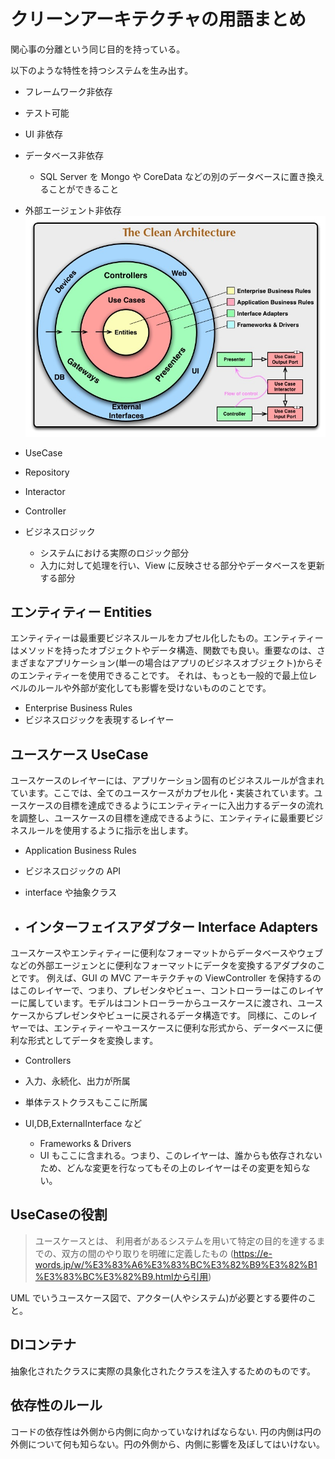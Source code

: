 
# クリーンアーキテクチャの用語まとめ

関心事の分離という同じ目的を持っている。

以下のような特性を持つシステムを生み出す。
- フレームワーク非依存
- テスト可能
- UI 非依存
- データベース非依存
  - SQL Server を Mongo や CoreData などの別のデータベースに置き換えることができること
- 外部エージェント非依存
![代表的な図](../images/20210802_07.54.jpg)

- UseCase
- Repository
- Interactor
- Controller



- ビジネスロジック
  - システムにおける実際のロジック部分
  - 入力に対して処理を行い、View に反映させる部分やデータベースを更新する部分


## エンティティー Entities

エンティティーは最重要ビジネスルールをカプセル化したもの。エンティティーはメソッドを持ったオブジェクトやデータ構造、関数でも良い。重要なのは、さまざまなアプリケーション(単一の場合はアプリのビジネスオブジェクト)からそのエンティティーを使用できることです。
それは、もっとも一般的で最上位レベルのルールや外部が変化しても影響を受けないもののことです。
  - Enterprise Business Rules
  - ビジネスロジックを表現するレイヤー



## ユースケース UseCase
ユースケースのレイヤーには、アプリケーション固有のビジネスルールが含まれています。ここでは、全てのユースケースがカプセル化・実装されています。ユースケースの目標を達成できるようにエンティティーに入出力するデータの流れを調整し、ユースケースの目標を達成できるように、エンティティに最重要ビジネスルールを使用するように指示を出します。
  - Application Business Rules
  - ビジネスロジックの API
  - interface や抽象クラス



- ## インターフェイスアダプター Interface Adapters
ユースケースやエンティティーに便利なフォーマットからデータベースやウェブなどの外部エージェンとに便利なフォーマットにデータを変換するアダプタのことです。
例えば、GUI の MVC アーキテクチャの ViewController を保持するのはこのレイヤーで、つまり、プレゼンタやビュー、コントローラーはこのレイヤーに属しています。モデルはコントローラーからユースケースに渡され、ユースケースからプレゼンタやビューに戻されるデータ構造です。
同様に、このレイヤーでは、エンティティーやユースケースに便利な形式から、データベースに便利な形式としてデータを変換します。

  - Controllers
  - 入力、永続化、出力が所属
  - 単体テストクラスもここに所属

- UI,DB,ExternalInterface など
  - Frameworks & Drivers
  - UI もここに含まれる。つまり、このレイヤーは、誰からも依存されないため、どんな変更を行なってもその上のレイヤーはその変更を知らない。


## UseCaseの役割
>ユースケースとは、
>利用者があるシステムを用いて特定の目的を達するまでの、双方の間のやり取りを明確に定義したもの
>(https://e-words.jp/w/%E3%83%A6%E3%83%BC%E3%82%B9%E3%82%B1%E3%83%BC%E3%82%B9.htmlから引用)

UML でいうユースケース図で、アクター(人やシステム)が必要とする要件のこと。



## DIコンテナ
抽象化されたクラスに実際の具象化されたクラスを注入するためのものです。


## 依存性のルール
コードの依存性は外側から内側に向かっていなければならない.
円の内側は円の外側について何も知らない。円の外側から、内側に影響を及ぼしてはいけない。
